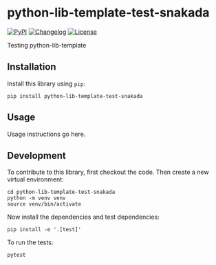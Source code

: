 # python-lib-template-test-snakada

[![PyPI](https://img.shields.io/pypi/v/python-lib-template-test-snakada.svg)](https://pypi.org/project/python-lib-template-test-snakada/)
[![Changelog](https://img.shields.io/github/v/release/scottnakada/python-lib-template-test-snakada?include_prereleases&label=changelog)](https://github.com/scottnakada/python-lib-template-test-snakada/releases)
[![License](https://img.shields.io/badge/license-Apache%202.0-blue.svg)](https://github.com/scottnakada/python-lib-template-test-snakada/blob/main/LICENSE)

Testing python-lib-template 

## Installation

Install this library using `pip`:

    pip install python-lib-template-test-snakada

## Usage

Usage instructions go here.

## Development

To contribute to this library, first checkout the code. Then create a new virtual environment:

    cd python-lib-template-test-snakada
    python -m venv venv
    source venv/bin/activate

Now install the dependencies and test dependencies:

    pip install -e '.[test]'

To run the tests:

    pytest
